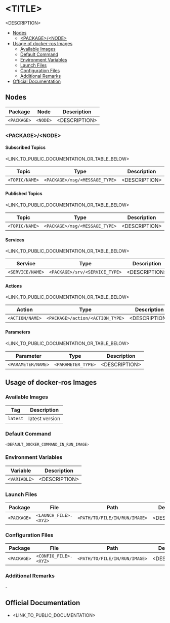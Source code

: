 # \<TITLE\>

\<DESCRIPTION\>

- [Nodes](#nodes)
  - [\<PACKAGE\>/\<NODE\>](#packagenode)
- [Usage of docker-ros Images](#usage-of-docker-ros-images)
  - [Available Images](#available-images)
  - [Default Command](#default-command)
  - [Environment Variables](#environment-variables)
  - [Launch Files](#launch-files)
  - [Configuration Files](#configuration-files)
  - [Additional Remarks](#additional-remarks)
- [Official Documentation](#official-documentation)


## Nodes

| Package | Node | Description |
| --- | --- | --- |
| `<PACKAGE>` | `<NODE>` | \<DESCRIPTION\> |

### \<PACKAGE\>/\<NODE\>

#### Subscribed Topics

<LINK_TO_PUBLIC_DOCUMENTATION_OR_TABLE_BELOW>

| Topic | Type | Description |
| --- | --- | --- |
| `<TOPIC/NAME>` | `<PACKAGE>/msg/<MESSAGE_TYPE>` | \<DESCRIPTION\> |

#### Published Topics

<LINK_TO_PUBLIC_DOCUMENTATION_OR_TABLE_BELOW>

| Topic | Type | Description |
| --- | --- | --- |
| `<TOPIC/NAME>` | `<PACKAGE>/msg/<MESSAGE_TYPE>` | \<DESCRIPTION\> |

#### Services

<LINK_TO_PUBLIC_DOCUMENTATION_OR_TABLE_BELOW>

| Service | Type | Description |
| --- | --- | --- |
| `<SERVICE/NAME>` | `<PACKAGE>/srv/<SERVICE_TYPE>` | \<DESCRIPTION\> |

#### Actions

<LINK_TO_PUBLIC_DOCUMENTATION_OR_TABLE_BELOW>

| Action | Type | Description |
| --- | --- | --- |
| `<ACTION/NAME>` | `<PACKAGE>/action/<ACTION_TYPE>` | \<DESCRIPTION\> |

#### Parameters

<LINK_TO_PUBLIC_DOCUMENTATION_OR_TABLE_BELOW>

| Parameter | Type | Description |
| --- | --- | --- |
| `<PARAMETER/NAME>` | `<PARAMETER_TYPE>` | \<DESCRIPTION\> |


## Usage of docker-ros Images

### Available Images

| Tag | Description |
| --- | --- |
| `latest` | latest version |

### Default Command

```bash
<DEFAULT_DOCKER_COMMAND_IN_RUN_IMAGE>
```

### Environment Variables

| Variable | Description |
| --- | --- |
| `<VARIABLE>` | \<DESCRIPTION\> |

### Launch Files

| Package | File | Path | Description |
| --- | --- | --- | --- |
| `<PACKAGE>` | `<LAUNCH_FILE>.<XYZ>` | `<PATH/TO/FILE/IN/RUN/IMAGE>` | \<DESCRIPTION\> |

### Configuration Files

| Package | File | Path | Description |
| --- | --- | --- | --- |
| `<PACKAGE>` | `<CONFIG_FILE>.<XYZ>` | `<PATH/TO/FILE/IN/RUN/IMAGE>` | \<DESCRIPTION\> |

### Additional Remarks

\-


## Official Documentation

- \<LINK_TO_PUBLIC_DOCUMENTATION>
